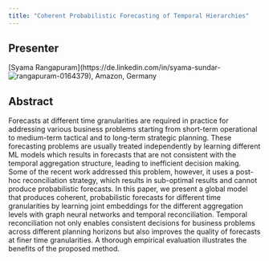 ```yaml
---
title: "Coherent Probabilistic Forecasting of Temporal Hierarchies"
---
```


## Presenter

<div class = "figure">
[Syama Rangapuram](https://de.linkedin.com/in/syama-sundar-rangapuram-0164379), Amazon, Germany
<img src="/img/rangapuram.png" style="float:left;width=200px;height=200px">
</div>

## Abstract

Forecasts at different time granularities are required in practice for addressing various business problems starting from short-term operational to medium-term tactical and to long-term strategic planning. These forecasting problems are usually treated independently by learning different ML models which results in forecasts that are not consistent with the temporal aggregation structure, leading to inefficient decision making. Some of the recent work addressed this problem, however, it uses a post-hoc reconciliation strategy, which results in sub-optimal results and cannot produce probabilistic forecasts. In this paper, we present a global model that produces coherent, probabilistic forecasts for different time granularities by learning joint embeddings for the different aggregation levels with graph neural networks and temporal reconciliation. Temporal reconciliation not only enables consistent decisions for business problems across different planning horizons but also improves the quality of forecasts at finer time granularities. A thorough empirical evaluation illustrates the benefits of the proposed method.

